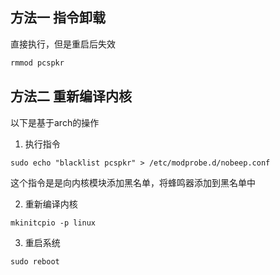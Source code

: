 ## 方法一 指令卸载
直接执行，但是重启后失效
```bash
rmmod pcspkr
```

## 方法二 重新编译内核

以下是基于arch的操作

1. 执行指令
```
sudo echo "blacklist pcspkr" > /etc/modprobe.d/nobeep.conf
```
这个指令是是向内核模块添加黑名单，将蜂鸣器添加到黑名单中

2. 重新编译内核
```
mkinitcpio -p linux
```

3. 重启系统
```
sudo reboot
```